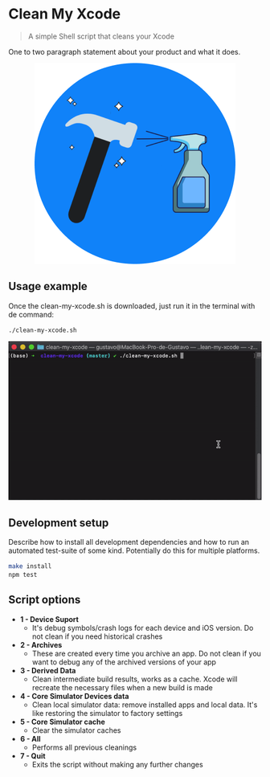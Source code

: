 # Clean My Xcode
> A simple Shell script that cleans your Xcode


One to two paragraph statement about your product and what it does.

<p align="center"><img src="images/head_image.png" alt="Clean My Xcode"></p>


## Usage example

Once the clean-my-xcode.sh is downloaded, just run it in the terminal with de command: 

```sh
./clean-my-xcode.sh
```

![](images/terminal.gif)

## Development setup

Describe how to install all development dependencies and how to run an automated test-suite of some kind. Potentially do this for multiple platforms.

```sh
make install
npm test
```

## Script options

* **1 - Device Suport**
    * It's debug symbols/crash logs for each device and iOS version. Do not clean if you need historical crashes
* **2 - Archives**
    * These are created every time you archive an app. Do not clean if you want to debug any of the archived versions of your app
* **3 - Derived Data**
    * Clean intermediate build results, works as a cache. Xcode will recreate the necessary files when a new build is made
* **4 - Core Simulator Devices data**
    * Clean local simulator data: remove installed apps and local data. It's like restoring the simulator to factory settings
* **5 - Core Simulator cache**
    * Clear the simulator caches
* **6 - All**
    * Performs all previous cleanings
* **7 - Quit**
    * Exits the script without making any further changes
